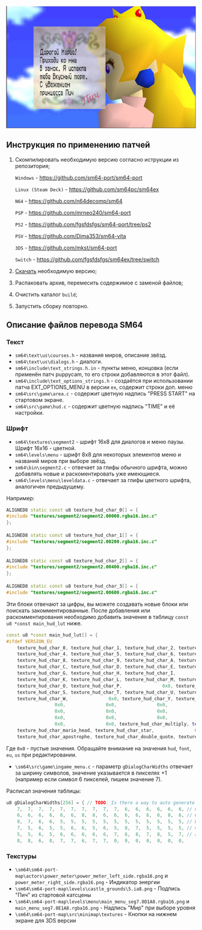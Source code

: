 ![](https://github.com/Dima353/SM64-Rus-Patch/blob/main/scr.jpg?raw=true)

## Инструкция по применению патчей
1. Скомпилировать необходимую версию согласно иструкции из репозитория;
  
    `Windows` - https://github.com/sm64-port/sm64-port

    `Linux (Steam Deck)` - https://github.com/sm64pc/sm64ex

    `N64` - https://github.com/n64decomp/sm64

    `PSP` - https://github.com/mrneo240/sm64-port

    `PS2` - https://github.com/fgsfdsfgs/sm64-port/tree/ps2

    `PSV` - https://github.com/Dima353/sm64-vita

    `3DS` - https://github.com/mkst/sm64-port

    `Switch` - https://github.com/fgsfdsfgs/sm64ex/tree/switch

3. [Скачать](https://github.com/Dima353/SM64-Rus-Patch/releases) необходимую версию;
4. Распаковать архив, перемесить содержимое с заменой файлов;
5. Очистить каталог `build`;
6. Запустить сборку повторно.


##  Описание файлов перевода SM64
###  Текст

* `sm64\text\us\courses.h` - названия миров, описание звёзд.
* `sm64\text\us\dialogs.h` - диалоги.
* `sm64\include\text_strings.h.in` - пункты меню, концовка (если применён патч puppycam, то его строки добавляются в этот файл).
* `sm64\include\text_options_strings.h` - создаётся при использовании патча EXT_OPTIONS_MENU в версии `ex`, содержит строки доп. меню
* `sm64\src\game\area.c` - содержит цветную надпись "PRESS START" на стартовом экране.
* `sm64\src\game\hud.c` - содержит цветную надпись "TIME" и её настройки.

###  Шрифт
* `sm64\textures\segment2` - шрифт 16х8 для диалогов и меню паузы. Шрифт 16х16 - цветной.
* `sm64\levels\menu` - шрифт 8х8 для некоторых элементов меню и названий миров при выборе звёзд.
* `sm64\bin\segment2.c` - отвечает за глифы обычного шрифта, можно добавлять новые и раскоментировать уже имеющиеся.
* `sm64\levels\menu\leveldata.c` - отвечает за глифы цветного шрифта, аналогичен предыдущему.

Например:
```c++
ALIGNED8 static const u8 texture_hud_char_0[] = {
#include "textures/segment2/segment2.00000.rgba16.inc.c"
};

ALIGNED8 static const u8 texture_hud_char_1[] = {
#include "textures/segment2/segment2.00200.rgba16.inc.c"
};

ALIGNED8 static const u8 texture_hud_char_2[] = {
#include "textures/segment2/segment2.00400.rgba16.inc.c"
};

ALIGNED8 static const u8 texture_hud_char_3[] = {
#include "textures/segment2/segment2.00600.rgba16.inc.c"
```
Эти блоки отвечают за цифры, вы можете создавать новые блоки или поискать закомментированные.
После добавления или раскомментирования необходимо добавить значение в таблицу `const u8 *const main_hud_lut` ниже.

```c++
const u8 *const main_hud_lut[] = {
#ifdef VERSION_EU
    texture_hud_char_0, texture_hud_char_1, texture_hud_char_2, texture_hud_char_3,
    texture_hud_char_4, texture_hud_char_5, texture_hud_char_6, texture_hud_char_7,
    texture_hud_char_8, texture_hud_char_9, texture_hud_char_A, texture_hud_char_B,
    texture_hud_char_C, texture_hud_char_D, texture_hud_char_E, texture_hud_char_F,
    texture_hud_char_G, texture_hud_char_H, texture_hud_char_I,               0x0,
    texture_hud_char_K, texture_hud_char_L, texture_hud_char_M, texture_hud_char_N,
    texture_hud_char_O, texture_hud_char_P,               0x0, texture_hud_char_R,
    texture_hud_char_S, texture_hud_char_T, texture_hud_char_U, texture_hud_char_V,
    texture_hud_char_W,               0x0, texture_hud_char_Y, texture_hud_char_Z,
                  0x0,               0x0,               0x0,               0x0,
                  0x0,               0x0,               0x0,               0x0,
                  0x0,               0x0,               0x0,               0x0,
                  0x0,               0x0, texture_hud_char_multiply, texture_```_char_coin,
    texture_hud_char_mario_head, texture_hud_char_star,               0x0,               0x0,
    texture_hud_char_apostrophe, texture_hud_char_double_quote, texture_hud_char_umlaut,
```
Где `0х0` - пустые значения. 
Обращайте внимание на значения `hud`, `font`, `eu`, `us` при редактировании.

* `\sm64\src\game\ingame_menu.c` - параметр `gDialogCharWidths` отвечает за ширину символов, значение указывается в пикселях +1 (например если символ 6 пикселей, пишем значение 7).

Расписал значения таблицы:
```c++
u8 gDialogCharWidths[256] = { // TODO: Is there a way to auto generate this?
    7,  7,  7,  7,  7,  7,  7,  7,  7,  7,  6,  6,  6,  6,  6,  6, // 0 1 2 3 4 5 6 7 8 9 A B C D E F
    6,  6,  6,  6,  6,  6,  8,  8,  6,  6,  6,  6,  6,  6,  8,  6, // G H I J K L M N O P Q R S T U V
    8,  7,  6,  6,  5,  5,  5,  5,  5,  5,  5,  5,  5,  5,  5,  5, // W X Y Z a b c d e f g h i j k l   
    7,  5,  6,  5,  5,  6,  6,  5,  6,  5,  8,  7,  5,  5,  5,  5, // m n o p q r s t u v w x y z
    5,  5,  6,  5,  6,  6,  6,  6,  6,  7,  6,  8,  7,  8,  5,  7, // á é í ó ú Á É Í Ó Ú ñ Ñ ü Ü ¡ ¿
    8,  8,  6,  8,  7,  7,  6,  7,  7,  0,  0,  0,  0,  0,  0,  0,
```
###  Текстуры
* `\sm64\sm64-port-map\actors\power_meter\power_meter_left_side.rgba16.png` и `power_meter_right_side.rgba16.png` - Индикатор энергии
* `\sm64\sm64-port-map\levels\castle_grounds\5.ia8.png` - Подпись "Пич" из стартовой катсцены
* `\sm64\sm64-port-map\levels\menu\main_menu_seg7.0D1A8.rgba16.png` и `main_menu_seg7.0E1A8.rgba16.png` - Надпись "Мир" при выборе уровня
* `\sm64\sm64-port-map\src\minimap\textures` - Кнопки на нижнем экране для 3DS версии
